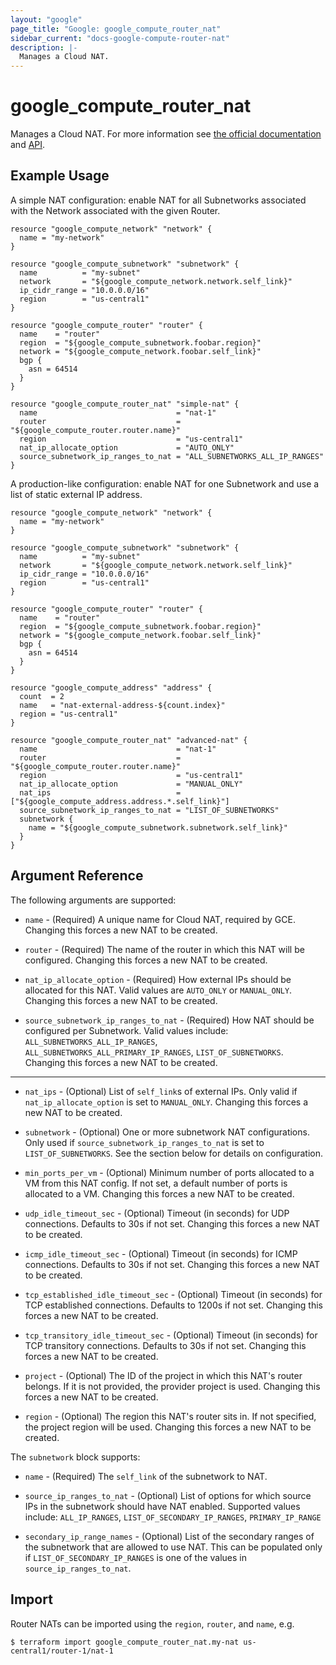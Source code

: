 ```yaml
---
layout: "google"
page_title: "Google: google_compute_router_nat"
sidebar_current: "docs-google-compute-router-nat"
description: |-
  Manages a Cloud NAT.
---
```


# google\_compute\_router\_nat

Manages a Cloud NAT. For more information see
[the official documentation](https://cloud.google.com/nat/docs/overview)
and
[API](https://cloud.google.com/compute/docs/reference/rest/beta/routers).

## Example Usage

A simple NAT configuration: enable NAT for all Subnetworks associated with
the Network associated with the given Router.

```hcl
resource "google_compute_network" "network" {
  name = "my-network"
}

resource "google_compute_subnetwork" "subnetwork" {
  name          = "my-subnet"
  network       = "${google_compute_network.network.self_link}"
  ip_cidr_range = "10.0.0.0/16"
  region        = "us-central1"
}

resource "google_compute_router" "router" {
  name    = "router"
  region  = "${google_compute_subnetwork.foobar.region}"
  network = "${google_compute_network.foobar.self_link}"
  bgp {
    asn = 64514
  }
}

resource "google_compute_router_nat" "simple-nat" {
  name                               = "nat-1"
  router                             = "${google_compute_router.router.name}"
  region                             = "us-central1"
  nat_ip_allocate_option             = "AUTO_ONLY"
  source_subnetwork_ip_ranges_to_nat = "ALL_SUBNETWORKS_ALL_IP_RANGES"
}
```

A production-like configuration: enable NAT for one Subnetwork and use a list of
static external IP address.

```hcl
resource "google_compute_network" "network" {
  name = "my-network"
}

resource "google_compute_subnetwork" "subnetwork" {
  name          = "my-subnet"
  network       = "${google_compute_network.network.self_link}"
  ip_cidr_range = "10.0.0.0/16"
  region        = "us-central1"
}

resource "google_compute_router" "router" {
  name    = "router"
  region  = "${google_compute_subnetwork.foobar.region}"
  network = "${google_compute_network.foobar.self_link}"
  bgp {
    asn = 64514
  }
}

resource "google_compute_address" "address" {
  count  = 2
  name   = "nat-external-address-${count.index}"
  region = "us-central1"
}

resource "google_compute_router_nat" "advanced-nat" {
  name                               = "nat-1"
  router                             = "${google_compute_router.router.name}"
  region                             = "us-central1"
  nat_ip_allocate_option             = "MANUAL_ONLY"
  nat_ips                            = ["${google_compute_address.address.*.self_link}"]
  source_subnetwork_ip_ranges_to_nat = "LIST_OF_SUBNETWORKS"
  subnetwork {
    name = "${google_compute_subnetwork.subnetwork.self_link}"
  }
}
```

## Argument Reference

The following arguments are supported:

* `name` - (Required) A unique name for Cloud NAT, required by GCE. Changing
    this forces a new NAT to be created.

* `router` - (Required) The name of the router in which this NAT will be configured.
    Changing this forces a new NAT to be created.

* `nat_ip_allocate_option` - (Required) How external IPs should be allocated for
    this NAT. Valid values are `AUTO_ONLY` or `MANUAL_ONLY`. Changing this forces
    a new NAT to be created.

* `source_subnetwork_ip_ranges_to_nat` - (Required) How NAT should be configured
    per Subnetwork. Valid values include: `ALL_SUBNETWORKS_ALL_IP_RANGES`,
    `ALL_SUBNETWORKS_ALL_PRIMARY_IP_RANGES`, `LIST_OF_SUBNETWORKS`. Changing
    this forces a new NAT to be created.

- - -

* `nat_ips` - (Optional) List of `self_link`s of external IPs. Only valid if
    `nat_ip_allocate_option` is set to `MANUAL_ONLY`. Changing this forces a
    new NAT to be created.

* `subnetwork` - (Optional) One or more subnetwork NAT configurations. Only used
    if `source_subnetwork_ip_ranges_to_nat` is set to `LIST_OF_SUBNETWORKS`. See
    the section below for details on configuration.

* `min_ports_per_vm` - (Optional) Minimum number of ports allocated to a VM
    from this NAT config. If not set, a default number of ports is allocated to a VM.
    Changing this forces a new NAT to be created.

* `udp_idle_timeout_sec` - (Optional) Timeout (in seconds) for UDP connections.
    Defaults to 30s if not set. Changing this forces a new NAT to be created.

* `icmp_idle_timeout_sec` - (Optional) Timeout (in seconds) for ICMP connections.
    Defaults to 30s if not set. Changing this forces a new NAT to be created.

* `tcp_established_idle_timeout_sec` - (Optional) Timeout (in seconds) for TCP
    established connections. Defaults to 1200s if not set. Changing this forces
    a new NAT to be created.

* `tcp_transitory_idle_timeout_sec` - (Optional) Timeout (in seconds) for TCP
    transitory connections. Defaults to 30s if not set. Changing this forces a
    new NAT to be created.

* `project` - (Optional) The ID of the project in which this NAT's router belongs. If it
    is not provided, the provider project is used. Changing this forces a new NAT to be created.

* `region` - (Optional) The region this NAT's router sits in. If not specified,
    the project region will be used. Changing this forces a new NAT to be
    created.

The `subnetwork` block supports:

* `name` - (Required) The `self_link` of the subnetwork to NAT.

* `source_ip_ranges_to_nat` - (Optional) List of options for which source IPs in the subnetwork
    should have NAT enabled. Supported values include: `ALL_IP_RANGES`,
    `LIST_OF_SECONDARY_IP_RANGES`, `PRIMARY_IP_RANGE`

* `secondary_ip_range_names` - (Optional) List of the secondary ranges of the subnetwork
    that are allowed to use NAT. This can be populated only if
    `LIST_OF_SECONDARY_IP_RANGES` is one of the values in `source_ip_ranges_to_nat`.

## Import

Router NATs can be imported using the `region`, `router`, and `name`, e.g.

```
$ terraform import google_compute_router_nat.my-nat us-central1/router-1/nat-1
```

